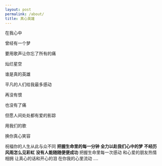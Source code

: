 ```yaml
---
layout: post
permalink: /about/
title: 真心英雄
---
```


在我心中

曾经有一个梦

要用歌声让你忘了所有的痛

灿烂星空

谁是真的英雄

平凡的人们给我最多感动

再没有恨

也没有了痛

但愿人间处处都有爱的影踪

用我们的歌

换你真心笑容

祝福你的人生从此与众不同
**把握生命里的每一分钟**
**全力以赴我们心中的梦**
**不经历风雨怎么见彩虹**
**没有人能随随便便成功**
把握生命里每一次感动
和心爱的朋友热情相拥
让真心的话和开心的泪
在你我的心里流动
....